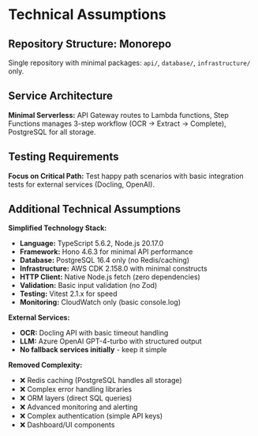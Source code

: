 # Technical Assumptions

## Repository Structure: Monorepo
Single repository with minimal packages: `api/`, `database/`, `infrastructure/` only.

## Service Architecture
**Minimal Serverless:** API Gateway routes to Lambda functions, Step Functions manages 3-step workflow (OCR → Extract → Complete), PostgreSQL for all storage.

## Testing Requirements
**Focus on Critical Path:** Test happy path scenarios with basic integration tests for external services (Docling, OpenAI).

## Additional Technical Assumptions

**Simplified Technology Stack:**
- **Language:** TypeScript 5.6.2, Node.js 20.17.0
- **Framework:** Hono 4.6.3 for minimal API performance
- **Database:** PostgreSQL 16.4 only (no Redis/caching)
- **Infrastructure:** AWS CDK 2.158.0 with minimal constructs
- **HTTP Client:** Native Node.js fetch (zero dependencies)
- **Validation:** Basic input validation (no Zod)
- **Testing:** Vitest 2.1.x for speed
- **Monitoring:** CloudWatch only (basic console.log)

**External Services:**
- **OCR:** Docling API with basic timeout handling
- **LLM:** Azure OpenAI GPT-4-turbo with structured output
- **No fallback services initially** - keep it simple

**Removed Complexity:**
- ❌ Redis caching (PostgreSQL handles all storage)
- ❌ Complex error handling libraries
- ❌ ORM layers (direct SQL queries)
- ❌ Advanced monitoring and alerting
- ❌ Complex authentication (simple API keys)
- ❌ Dashboard/UI components
